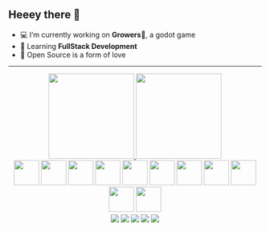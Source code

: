 ## Heeey there 👋

- 💻 I’m currently working on **Growers**🍊, a godot game 
- 📖 Learning **FullStack Development**
- 🧡 Open Source is a form of love

---

<div align="center">
<a href="https://github.com/Murilovsky">
  <img height="170em" src="https://github-readme-stats.vercel.app/api?username=Murilovsky&hide=prs&count_private=true&show_icons=true&theme=radical&include_all_commits=true" />
</a>
<a href="https://github.com/Murilovsky">
  <img height="170em" src="https://github-readme-stats.vercel.app/api/top-langs/?username=Murilovsky&theme=radical&layout=compact&langs_count=8" />
</a>
</div>


<div align="center">
   <img style="width:50px;height:50px;" src="https://cdn.jsdelivr.net/gh/devicons/devicon/icons/godot/godot-original-wordmark.svg" />
   <img style="width:50px;height:50px;" src="https://cdn.jsdelivr.net/gh/devicons/devicon/icons/unity/unity-original-wordmark.svg" />
   <img style="width:50px;height:50px;" src="https://cdn.jsdelivr.net/gh/devicons/devicon/icons/html5/html5-original.svg" />
   <img style="width:50px;height:50px;" src="https://cdn.jsdelivr.net/gh/devicons/devicon/icons/css3/css3-original.svg" />
   <img style="width:50px;height:50px;" src="https://cdn.jsdelivr.net/gh/devicons/devicon/icons/svelte/svelte-original.svg" />
   <img style="width:50px;height:50px;" src="https://cdn.jsdelivr.net/gh/devicons/devicon/icons/react/react-original.svg" />
   <img style="width:50px;height:50px;" src="https://cdn.jsdelivr.net/gh/devicons/devicon/icons/flutter/flutter-original.svg" />
   <img style="width:50px;height:50px;" src="https://cdn.jsdelivr.net/gh/devicons/devicon/icons/typescript/typescript-original.svg" />
   <img style="width:50px;height:50px;" src="https://cdn.jsdelivr.net/gh/devicons/devicon/icons/javascript/javascript-original.svg" />
   <img style="width:50px;height:50px;" src="https://cdn.jsdelivr.net/gh/devicons/devicon/icons/mysql/mysql-original-wordmark.svg" />
   <img style="width:50px;height:50px;" src="https://cdn.jsdelivr.net/gh/devicons/devicon/icons/linux/linux-original.svg" />
</div>



<div align="center">
  <a href="mailto:murilovsky2030@gmail.com"><img align="center" src="https://img.shields.io/badge/Gmail-D14836?style=for-the-badge&logo=gmail&logoColor=white"></a>
  <a href="http://murilogama.artstation.com"><img align="center" src="https://img.shields.io/badge/blender-%23F5792A.svg?style=for-the-badge&logo=blender&logoColor=white"></a>
  <a href="https://www.linkedin.com/in/murilovsky2030/"><img align="center" src="https://img.shields.io/badge/LinkedIn-0077B5?style=for-the-badge&logo=linkedin&logoColor=white"></a>
  <a href="http://opaogamestudio.itch.io"><img align="center" src="https://img.shields.io/badge/Itch.io-FA5C5C?style=for-the-badge&logo=itchdotio&logoColor=white"></a>
  <a href="#"><img align="center" src="https://img.shields.io/badge/Fedora-294172?style=for-the-badge&logo=fedora&logoColor=white"></a>
</div>
<!--
**Murilovsky/Murilovsky** is a ✨ _special_ ✨ repository because its `README.md` (this file) appears on your GitHub profile.

Here are some ideas to get you started:



- 👯 I’m looking to collaborate on ...
- 🤔 I’m looking for help with ...
- 💬 Ask me about ...
- 📫 How to reach me: ...
- 😄 Pronouns: ...
- ⚡ Fun fact: ...
-->
